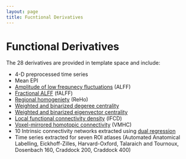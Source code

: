```yaml
---
layout: page
title: Fucntional Derivatives
---
```


# Functional Derivatives

The 28 derivatives are provided in template space and include:
<ul>
    <li>4-D preprocessed time series</li>
    <li>Mean EPI</li>
    <li><a href="http://fcp-indi.github.io/docs/user/alff.html">
        Amplitude of low frequnecy fluctuations</a> (ALFF)</li>
    <li><a href="http://fcp-indi.github.io/docs/user/alff.html">
        Fractional ALFF</a> (fALFF)</li>
    <li><a href="http://fcp-indi.github.io/docs/user/reho.html">
        Regional homogeniety</a> (ReHo)</li>
    <li><a href="http://fcp-indi.github.io/docs/user/centrality.html">
        Weighted and binarized degeree centrality</a></li>
    <li><a href="http://fcp-indi.github.io/docs/user/centrality.html">
        Weighted and binarized eigenvector centrality</a></li>
    <li><a href="http://fcp-indi.github.io/docs/user/centrality.html">
        Local functional connectivity density</a> (lFCD)</li>
    <li><a href="http://fcp-indi.github.io/docs/user/vmhc.html">
        Voxel-mirrored homotopic connectivity</a> (VMHC)</li>
    <li>10 Intrinsic connectivity networks extracted using 
        <a href="http://fcp-indi.github.io/docs/user/dual_reg.html">dual regression</a></li>
    <li>Time series extracted for seven ROI atlases (Automated Anatomical Labelling, Eickhoff-Zilles,
        Harvard-Oxford, Talaraich and Tournoux, Dosenbach 160, Craddock 200, Craddock 400)</li>
</ul>
